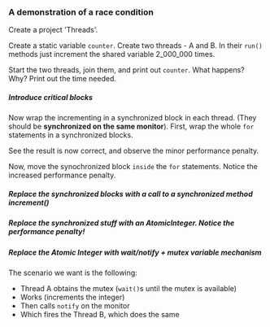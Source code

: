 ### A demonstration of a race condition
Create a project 'Threads'.

Create a static variable `counter`.
Create two threads - A and B.
In their `run()` methods just increment the shared variable 2_000_000 times.

Start the two threads, join them, and print out `counter`. What happens? Why?
Print out the time needed.

##### Introduce critical blocks
Now wrap the incrementing in a synchronized block in each thread. (They should be **synchronized on the same monitor**).
First, wrap the whole `for` statements in a synchronized blocks.

See the result is now correct, and observe the minor performance penalty.

Now, move the synochronized block `inside` the `for` statements.
Notice the increased performance penalty.


##### Replace the synchronized blocks with a call to a synchronized method increment()

##### Replace the synchronized stuff with an AtomicInteger. Notice the performance penalty!

##### Replace the Atomic Integer with wait/notify + mutex variable mechanism
The scenario we want is the following:
- Thread A obtains the mutex (`wait()`s until the mutex is available) 
- Works (increments the integer) 
- Then calls `notify` on the monitor 
- Which fires the Thread B, which does the same 
